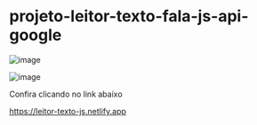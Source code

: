 # projeto-leitor-texto-fala-js-api-google



![image](https://user-images.githubusercontent.com/47925586/110509953-71ca1c80-80e1-11eb-8275-6608f529d681.png)

![image](https://user-images.githubusercontent.com/47925586/110510029-8ad2cd80-80e1-11eb-995a-c474bb84c995.png)

Confira clicando no link abaixo

https://leitor-texto-js.netlify.app
